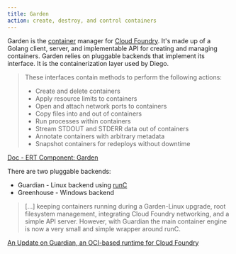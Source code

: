 ```yaml
---
title: Garden
action: create, destroy, and control containers
---
```


Garden is the [container](/container/) manager for [Cloud Foundry](/cloud-foundry/). It's made up of a Golang client, server, and implementable API for creating and managing containers. Garden relies on pluggable backends that implement its interface. It is the containerization layer used by Diego.

> These interfaces contain methods to perform the following actions:
> * Create and delete containers
> * Apply resource limits to containers
> * Open and attach network ports to containers
> * Copy files into and out of containers
> * Run processes within containers
> * Stream STDOUT and STDERR data out of containers
> * Annotate containers with arbitrary metadata
> * Snapshot containers for redeploys without downtime

[Doc - ERT Component: Garden](https://docs.pivotal.io/pivotalcf/1-9/concepts/architecture/garden.html)

There are two pluggable backends:
* Guardian - Linux backend using [runC](/runc/)
* Greenhouse - Windows backend

> […] keeping containers running during a Garden-Linux upgrade, root filesystem management, integrating Cloud Foundry networking, and a simple API server. However, with Guardian the main container engine is now a very small and simple wrapper around runC.

[An Update on Guardian, an OCI-based runtime for Cloud Foundry](https://containereyes.wordpress.com/2016/02/17/an-update-on-guardian-an-oci-based-runtime-for-cloud-foundry/)
